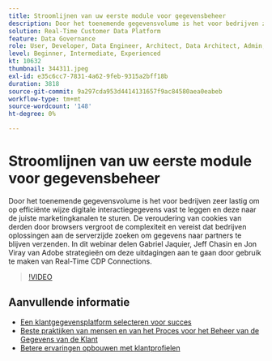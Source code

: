 ```yaml
---
title: Stroomlijnen van uw eerste module voor gegevensbeheer
description: Door het toenemende gegevensvolume is het voor bedrijven zeer lastig om op efficiënte wijze digitale interactiegegevens vast te leggen en deze naar de juiste marketing te verzenden ... (Beschrijvingen moeten tussen 60 en 160 tekens lang zijn)
solution: Real-Time Customer Data Platform
feature: Data Governance
role: User, Developer, Data Engineer, Architect, Data Architect, Admin, Leader
level: Beginner, Intermediate, Experienced
kt: 10632
thumbnail: 344311.jpeg
exl-id: e35c6cc7-7831-4a62-9feb-9315a2bff18b
duration: 3818
source-git-commit: 9a297cda953d4414131657f9ac84580aea0eabeb
workflow-type: tm+mt
source-wordcount: '148'
ht-degree: 0%

---
```


# Stroomlijnen van uw eerste module voor gegevensbeheer

Door het toenemende gegevensvolume is het voor bedrijven zeer lastig om op efficiënte wijze digitale interactiegegevens vast te leggen en deze naar de juiste marketingkanalen te sturen. De veroudering van cookies van derden door browsers vergroot de complexiteit en vereist dat bedrijven oplossingen aan de serverzijde zoeken om gegevens naar partners te blijven verzenden. In dit webinar delen Gabriel Jaquier, Jeff Chasin en Jon Viray van Adobe strategieën om deze uitdagingen aan te gaan door gebruik te maken van Real-Time CDP Connections.

>[!VIDEO](https://video.tv.adobe.com/v/344311/?quality=12&learn=on)

## Aanvullende informatie

* [Een klantgegevensplatform selecteren voor succes](cdp-success.md)
* [Beste praktijken van mensen en van het Proces voor het Beheer van de Gegevens van de Klant](people-and-process.md)
* [Betere ervaringen opbouwen met klantprofielen](building-better-experiences-with-customer-profiles.md)
